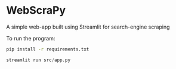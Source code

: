 # WebScraPy
A simple web-app built using Streamlit for search-engine scraping

To run the program:
```bash
pip install -r requirements.txt
```
```python
streamlit run src/app.py
```
